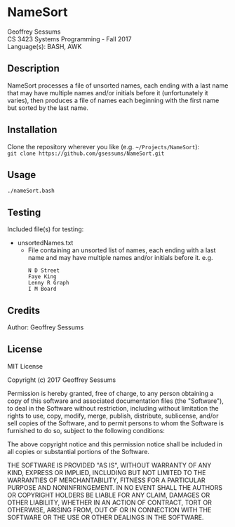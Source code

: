 # NameSort

Geoffrey Sessums  
CS 3423 Systems Programming - Fall 2017  
Language(s): BASH, AWK  

## Description

NameSort processes a file of unsorted names, each ending with a last name that may have multiple names and/or initials 
before it (unfortunately it varies), then produces a file of names each beginning with the first name but sorted by the last name.

## Installation

Clone the repository wherever you like (e.g. `~/Projects/NameSort`):  
`git clone https://github.com/gsessums/NameSort.git`

## Usage

`./nameSort.bash`

## Testing

Included file(s) for testing:
* unsortedNames.txt 
    * File containing an unsorted list of names, each ending with a last name
      and may have multiple names and/or initials before it.
      e.g. 
      ```
      N D Street
      Faye King
      Lenny R Graph
      I M Board
      ```

## Credits

Author: Geoffrey Sessums

## License

MIT License

Copyright (c) 2017 Geoffrey Sessums

Permission is hereby granted, free of charge, to any person obtaining a copy
of this software and associated documentation files (the "Software"), to deal
in the Software without restriction, including without limitation the rights
to use, copy, modify, merge, publish, distribute, sublicense, and/or sell
copies of the Software, and to permit persons to whom the Software is
furnished to do so, subject to the following conditions:

The above copyright notice and this permission notice shall be included in all
copies or substantial portions of the Software.

THE SOFTWARE IS PROVIDED "AS IS", WITHOUT WARRANTY OF ANY KIND, EXPRESS OR
IMPLIED, INCLUDING BUT NOT LIMITED TO THE WARRANTIES OF MERCHANTABILITY,
FITNESS FOR A PARTICULAR PURPOSE AND NONINFRINGEMENT. IN NO EVENT SHALL THE
AUTHORS OR COPYRIGHT HOLDERS BE LIABLE FOR ANY CLAIM, DAMAGES OR OTHER
LIABILITY, WHETHER IN AN ACTION OF CONTRACT, TORT OR OTHERWISE, ARISING FROM,
OUT OF OR IN CONNECTION WITH THE SOFTWARE OR THE USE OR OTHER DEALINGS IN THE
SOFTWARE.
